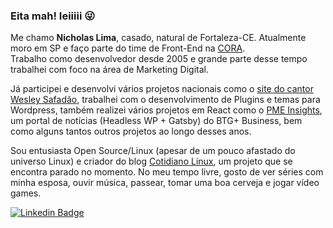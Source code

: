 ### Eita mah! Ieiiiii 😜

Me chamo **Nicholas Lima**, casado, natural de Fortaleza-CE. Atualmente moro em SP e faço parte do time de Front-End na [CORA](https://github.com/corabank).\
Trabalho como desenvolvedor desde 2005 e grande parte desse tempo trabalhei com foco na área de Marketing Digital.

Já participei e desenvolvi vários projetos nacionais como o [site do cantor Wesley Safadão](https://www.wesleysafadao.com.br), trabalhei com o desenvolvimento de Plugins e temas para Wordpress, também realizei vários projetos em React como o [PME Insights](https://www.btgmaisbusiness.com/pmeinsights/), um portal de notícias (Headless WP + Gatsby) do BTG+ Business, bem como alguns tantos outros projetos ao longo desses anos.

Sou  entusiasta Open Source/Linux (apesar de um pouco afastado do universo Linux) e criador do blog [Cotidiano Linux](https://cotidianolinux.com.br), um projeto que se encontra parado no momento. No meu tempo livre, gosto de ver séries com minha esposa, ouvir música, passear, tomar uma boa cerveja e jogar vídeo games.

[![Linkedin Badge](https://img.shields.io/badge/-LinkedIn-blue?logo=Linkedin&logoColor=white&link=https://www.linkedin.com/in/nicklima)](https://www.linkedin.com/in/nicklima)
